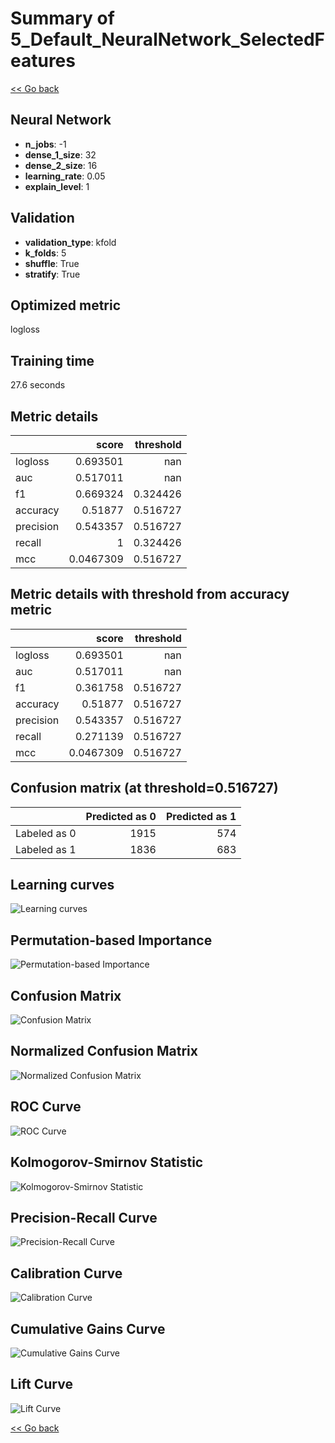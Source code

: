 # Summary of 5_Default_NeuralNetwork_SelectedFeatures

[<< Go back](../README.md)


## Neural Network
- **n_jobs**: -1
- **dense_1_size**: 32
- **dense_2_size**: 16
- **learning_rate**: 0.05
- **explain_level**: 1

## Validation
 - **validation_type**: kfold
 - **k_folds**: 5
 - **shuffle**: True
 - **stratify**: True

## Optimized metric
logloss

## Training time

27.6 seconds

## Metric details
|           |     score |   threshold |
|:----------|----------:|------------:|
| logloss   | 0.693501  |  nan        |
| auc       | 0.517011  |  nan        |
| f1        | 0.669324  |    0.324426 |
| accuracy  | 0.51877   |    0.516727 |
| precision | 0.543357  |    0.516727 |
| recall    | 1         |    0.324426 |
| mcc       | 0.0467309 |    0.516727 |


## Metric details with threshold from accuracy metric
|           |     score |   threshold |
|:----------|----------:|------------:|
| logloss   | 0.693501  |  nan        |
| auc       | 0.517011  |  nan        |
| f1        | 0.361758  |    0.516727 |
| accuracy  | 0.51877   |    0.516727 |
| precision | 0.543357  |    0.516727 |
| recall    | 0.271139  |    0.516727 |
| mcc       | 0.0467309 |    0.516727 |


## Confusion matrix (at threshold=0.516727)
|              |   Predicted as 0 |   Predicted as 1 |
|:-------------|-----------------:|-----------------:|
| Labeled as 0 |             1915 |              574 |
| Labeled as 1 |             1836 |              683 |

## Learning curves
![Learning curves](learning_curves.png)

## Permutation-based Importance
![Permutation-based Importance](permutation_importance.png)
## Confusion Matrix

![Confusion Matrix](confusion_matrix.png)


## Normalized Confusion Matrix

![Normalized Confusion Matrix](confusion_matrix_normalized.png)


## ROC Curve

![ROC Curve](roc_curve.png)


## Kolmogorov-Smirnov Statistic

![Kolmogorov-Smirnov Statistic](ks_statistic.png)


## Precision-Recall Curve

![Precision-Recall Curve](precision_recall_curve.png)


## Calibration Curve

![Calibration Curve](calibration_curve_curve.png)


## Cumulative Gains Curve

![Cumulative Gains Curve](cumulative_gains_curve.png)


## Lift Curve

![Lift Curve](lift_curve.png)



[<< Go back](../README.md)
